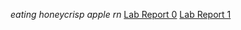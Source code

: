 *eating honeycrisp apple rn*
[Lab Report 0](https://github.com/sylvanabrooke/cse15l-lab-reports/blob/main/lab-report-1-week-0.md)
[Lab Report 1](https://github.com/sylvanabrooke/cse15l-lab-reports/blob/e8c4bc3020643acbfd10b53add1847b9cab02af3/lab-report-week1.md)
